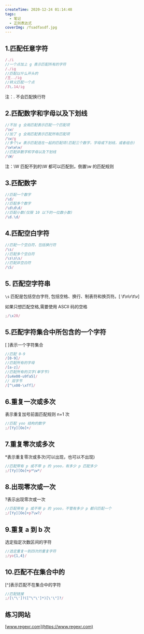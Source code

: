```yaml
---
createTime: 2020-12-24 01:14:48
tags:
  - 笔记
  - 正则表达式
coverImg: /fsadfasdf.jpg
---
```


## 1.匹配任意字符

```js
/./i
//一个点加上 g 表示匹配所有的字符
/./ig
//匹配以什么开头的
/王../ig
//转义匹配一个点
/3\.14/ig
```

注：. 不会匹配换行符

## 2.匹配数字和字母以及下划线

```js
//不加 g 全局匹配表示匹配一个匹配项
/\w/
//加了 g 全局匹配表示匹配所有匹配项
/\w/g
//多个\w 表示匹配连在一起的匹配项(匹配三个数字，字母或下划线，或者组合)
/\w\w\w/
//匹配非数字和字母以及下划线
/\W/
```

注：\W 匹配不到的\W 都可以匹配到，倒置\w 的匹配规则

## 3.匹配数字

```js
//匹配一个数字
/\d/
//匹配多个数字
/\d\d\d/
//匹配小数(仅限 10 以下的一位数小数)
/\d.\d/
```

## 4.匹配空白字符

```js
//匹配一个空白符，包括换行符
/\s/
//匹配多个空白符
/\s\s\s/
//匹配非空白符
/\S/
```

## 5. 匹配空字符串

`\s` 匹配是包括空白字符, 包括空格、换行、制表符和换页符。[ \f\n\r\t\v]

如果只想匹配空格,需要使用 ASCII 码的空格

```js
;/\x20/
```

## 5.匹配字符集合中所包含的一个字符

[ ]表示一个字符集合

```js
//匹配 0-9
/[0-9]/
//匹配所有的字母
/[a-z]/
//匹配所有的汉字(单字节)
/[u4e00-u9fa5]/
// 双字节
/[^\x00-\xff]/
```

## 6.重复一次或多次

表示重复加号前面匹配规则 n+1 次

```js
//匹配 yoo 结构的数字
;/[Yy][Oo]+/
```

## 7.重复零次或多次

\*表示重复零次或多次(可以出现，也可以不出现)

```js
//匹配带有 p 或不带 p 的 yooo，有多少 p 匹配多少
;/[Yy][Oo]+p*\w*/
```

## 8.出现零次或一次

?表示出现零次或一次

```js
//匹配带有 p 或不带 p 的 yooo，不管有多少 p 都只匹配一个
;/[Yy][Oo]+p?\w?/
```

## 9.重复 a 到 b 次

选定指定次数区间的字符

```js
//选定重复一到四次的重复字符
;/yo{1,4}/
```

## 10.匹配不在集合中的

[^]表示匹配不在集合中的字符

```js
//匹配链接
;/[\"\']?([^\"\']*)[\'\"]?/
```

## 练习网站

[www.regexr.com](https://www.regexr.com)
